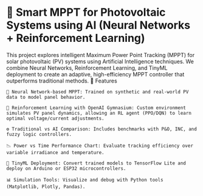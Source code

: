 # 🔋 Smart MPPT for Photovoltaic Systems using AI (Neural Networks + Reinforcement Learning)

This project explores intelligent Maximum Power Point Tracking (MPPT) for solar photovoltaic (PV) systems using Artificial Intelligence techniques. We combine Neural Networks, Reinforcement Learning, and TinyML deployment to create an adaptive, high-efficiency MPPT controller that outperforms traditional methods.
🚀 Features

    🧠 Neural Network-based MPPT: Trained on synthetic and real-world PV data to model panel behavior.

    🎯 Reinforcement Learning with OpenAI Gymnasium: Custom environment simulates PV panel dynamics, allowing an RL agent (PPO/DQN) to learn optimal voltage/current adjustments.

    ⚙️ Traditional vs AI Comparison: Includes benchmarks with P&O, INC, and fuzzy logic controllers.

    📉 Power vs Time Performance Chart: Evaluate tracking efficiency over variable irradiance and temperature.

    💾 TinyML Deployment: Convert trained models to TensorFlow Lite and deploy on Arduino or ESP32 microcontrollers.

    📊 Simulation Tools: Visualize and debug with Python tools (Matplotlib, Plotly, Pandas).
